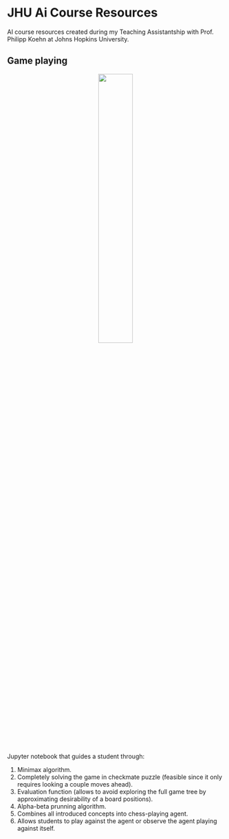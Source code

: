 # JHU Ai Course Resources

AI course resources created during my Teaching Assistantship with Prof. Philipp Koehn at Johns Hopkins University.

## Game playing

<p align="center">
  <img src="https://github.com/warmspringwinds/jhu-ai-course-teaching/blob/master/imgs/chess_puzzle_solution.gif" width="40%" align="middle">
</p>

Jupyter notebook that guides a student through:

<p align="center">

1. Minimax algorithm.
2. Completely solving the game in checkmate puzzle (feasible since it only requires looking a couple moves ahead).
3. Evaluation function (allows to avoid exploring the full game tree by approximating desirability of a board positions).
4. Alpha-beta prunning algorithm.
5. Combines all introduced concepts into chess-playing agent.
6. Allows students to play against the agent or observe the agent playing against itself.
    
</p>